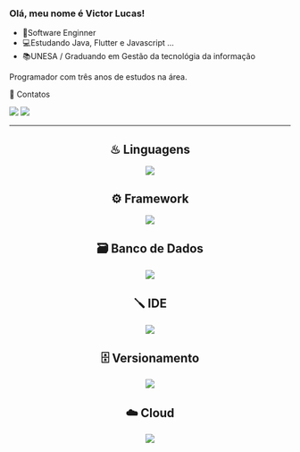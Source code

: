 ### Olá, meu nome é <strong>Victor Lucas!</strong>

- 💎Software Enginner
- 💻Estudando Java, Flutter e Javascript ...
- 📚UNESA / Graduando em Gestão da tecnológia da informação

Programador com três anos de estudos na área.

📲 Contatos

 <a href="https://instagram.com/vianadeveloper/" target="_blank"><img src="https://img.shields.io/badge/-Instagram-%23E4405F?style=for-the-badge&logo=instagram&logoColor=white" target="_blank"></a>
  <a href="https://www.linkedin.com/in/vianadeveloper/" target="_blank"><img src="https://img.shields.io/badge/-LinkedIn-%230077B5?style=for-the-badge&logo=linkedin&logoColor=white" target="_blank"></a>

---
<div align="center">
 
## ♨︎ Linguagens

  <img src="https://skillicons.dev/icons?i=html,css,java,flutter,javascript,ts&perline=14" />
  


## ⚙️ Framework
  <img src="https://skillicons.dev/icons?i=spring,maven,nodejs,angular,figma,ps,notion&perline=14" />

  
## 🗃️ Banco de Dados
  <img src="https://skillicons.dev/icons?i=mysql,mongodb&perline=14" />

  ## 🪛 IDE
  <img src="https://skillicons.dev/icons?i=vscode,idea,eclipse&perline=14" />

  ## 🗄️ Versionamento
  <img src="https://skillicons.dev/icons?i=git,github&perline=14" />

   ## ☁️ Cloud
  <img src="https://skillicons.dev/icons?i=aws,cloudflare,gcp&perline=14" />

  

  
</div>

